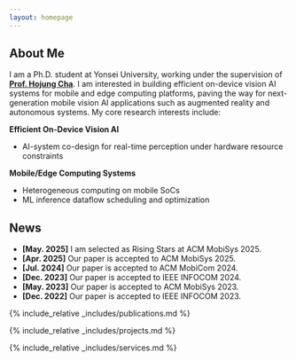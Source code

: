 ```yaml
---
layout: homepage
---
```


## About Me

I am a Ph.D. student at Yonsei University, working under the supervision of <u><strong><a href="https://mobed.yonsei.ac.kr/">Prof. Hojung Cha</a></strong></u>. I am interested in building efficient on-device vision AI systems for mobile and edge computing platforms, paving the way for next-generation mobile vision AI applications such as augmented reality and autonomous systems. My core research interests include:

**Efficient On-Device Vision AI**
  - AI-system co-design for real-time perception under hardware resource constraints

**Mobile/Edge Computing Systems**
  - Heterogeneous computing on mobile SoCs
  - ML inference dataflow scheduling and optimization

## News

- **[May. 2025]** I am selected as Rising Stars at ACM MobiSys 2025.
- **[Apr. 2025]** Our paper is accepted to ACM MobiSys 2025.
- **[Jul. 2024]** Our paper is accepted to ACM MobiCom 2024.
- **[Dec. 2023]** Our paper is accepted to IEEE INFOCOM 2024.
- **[May. 2023]** Our paper is accepted to ACM MobiSys 2023.
- **[Dec. 2022]** Our paper is accepted to IEEE INFOCOM 2023.

{% include_relative _includes/publications.md %}

{% include_relative _includes/projects.md %}

{% include_relative _includes/services.md %}
